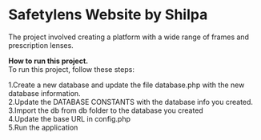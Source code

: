 <h1>Safetylens Website by Shilpa</h1>

The project involved creating a platform with a wide range of frames and prescription lenses.

<b>How to run this project.</b>
<br>To run this project, follow these steps:

1.Create a new database and update the file database.php with the new database information.<br>
2.Update the DATABASE CONSTANTS with the database info you created.<br>
3.Import the db from db folder to the database you created<br>
4.Update the base URL in config.php<br>
5.Run the application
